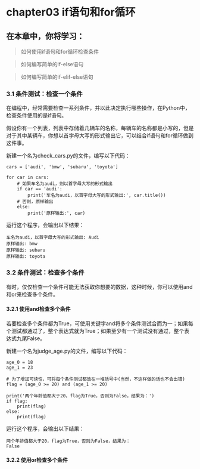 # chapter03 if语句和for循环

## 在本章中，你将学习：

> 如何使用if语句和for循环检查条件

> 如何编写简单的if-else语句

> 如何编写简单的if-elif-else语句

### 3.1 条件测试：检查一个条件

在编程中，经常需要检查一系列条件，并以此决定执行哪些操作，在Python中，检查条件使用的是if语句。

假设你有一个列表，列表中存储着几辆车的名称，每辆车的名称都是小写的，但是对于其中某辆车，你想以首字母大写的形式输出它，可以结合if语句和for循环做到这件事。

新建一个名为check_cars.py的文件，编写以下代码：

	cars = ['audi', 'bmw', 'subaru', 'toyota']
	
	for car in cars:
	    # 如果车名为audi，则以首字母大写的形式输出
	    if car == 'audi':
	        print('车名为audi，以首字母大写的形式输出:', car.title())
	    # 否则，原样输出
	    else:
	        print('原样输出:', car)

运行这个程序，会输出以下结果：

	车名为audi，以首字母大写的形式输出: Audi
	原样输出: bmw
	原样输出: subaru
	原样输出: toyota

### 3.2 条件测试：检查多个条件

有时，仅仅检查一个条件可能无法获取你想要的数据，这种时候，你可以使用and和or来检查多个条件。

#### 3.2.1 使用and检查多个条件

若要检查多个条件都为True，可使用关键字and将多个条件测试合而为一；如果每个测试都通过了，整个表达式就为True；如果至少有一个测试没有通过，整个表达式九尾False。

新建一个名为judge_age.py的文件，编写以下代码：

	age_0 = 18
	age_1 = 23
	
	# 为了增加可读性，可将每个条件测试都放在一堆括号中(当然，不这样做的话也不会出错)
	flag = (age_0 >= 20) and (age_1 >= 20)
	
	print('两个年龄值都大于20，flag为True，否则为False，结果为：')
	if flag:
	    print(flag)
	else:
	    print(flag)

运行这个程序，会输出以下结果：

	两个年龄值都大于20，flag为True，否则为False，结果为：
	False

#### 3.2.2 使用or检查多个条件

